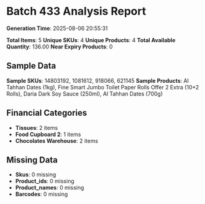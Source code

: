# Batch 433 Analysis Report

**Generation Time**: 2025-08-06 20:55:31

**Total Items**: 5
**Unique SKUs**: 4
**Unique Products**: 4
**Total Available Quantity**: 136.00
**Near Expiry Products**: 0

## Sample Data
**Sample SKUs**: 14803192, 1081612, 918066, 621145
**Sample Products**: Al Tahhan Dates (1kg), Fine Smart Jumbo Toilet Paper Rolls Offer 2 Extra (10+2 Rolls), Daria Dark Soy Sauce (250ml), Al Tahhan Dates (700g)

## Financial Categories
- **Tissues**: 2 items
- **Food Cupboard 2**: 1 items
- **Chocolates Warehouse**: 2 items

## Missing Data
- **Skus**: 0 missing
- **Product_ids**: 0 missing
- **Product_names**: 0 missing
- **Barcodes**: 0 missing
